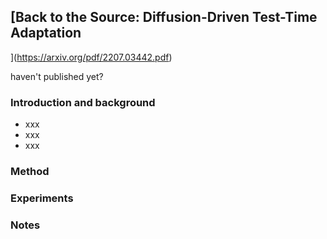 ## [Back to the Source: Diffusion-Driven Test-Time Adaptation
](https://arxiv.org/pdf/2207.03442.pdf)

haven't published yet?

### Introduction and background
- xxx
- xxx
- xxx

### Method

### Experiments

### Notes
